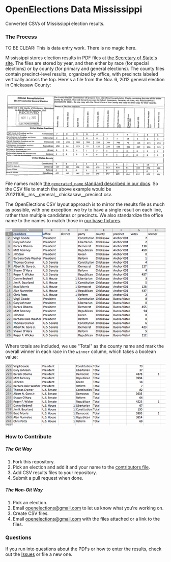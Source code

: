 OpenElections Data Mississippi
=====================

Converted CSVs of Mississippi election results.

### The Process

TO BE CLEAR: This is data entry work. There is no magic here.

Mississippi stores election results in PDF files at [the Secretary of State's site](http://www.sos.ms.gov/elections4.aspx). The files are stored by year, and then either by race (for special elections) or by county (for primary and general elections). The county files contain precinct-level results, organized by office, with precincts labeled vertically across the top. Here's a file from the Nov. 6, 2012 general election in Chickasaw County:

![MS county example](ms_county_example.png "MS county example")

File names match [the `generated_name` standard described in our docs](http://docs.openelections.net/archive-standardization/). So the CSV file to match the above example would be 20121106__ms__general__chickasaw__precinct.csv.

The OpenElections CSV layout approach is to mirror the results file as much as possible, with one exception: we try to have a single result on each line, rather than multiple candidates or precincts. We also standardize the office name to the names to match those in [our base fixtures](https://github.com/openelections/core/blob/dev/openelex/us/fixtures/office.csv).

![MS county CSV example](ms_county_csv_example.png "MS county csv example")

Where totals are included, we use "Total" as the county name and mark the overall winner in each race in the `winner` column, which takes a boolean value:

![MS county CSV total example](ms_county_csv_example_total.png "MS county csv total example")

### How to Contribute

##### The Git Way

1. Fork this repository.
2. Pick an election and add it and your name to the [contributors file](contributors.csv).
3. Add CSV results files to your repository.
4. Submit a pull request when done.

##### The Non-Git Way

1. Pick an election.
2. Email openelections@gmail.com to let us know what you're working on.
3. Create CSV files.
4. Email openelections@gmail.com with the files attached or a link to the files.

### Questions

If you run into questions about the PDFs or how to enter the results, check out the [Issues](https://github.com/openelections/openelections-data-ms/issues) or file a new one.